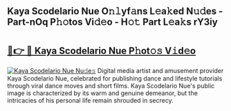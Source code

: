 ## Kaya Scodelario Nue O𝚗𝚕yf𝚊ns L𝚎a𝚔ed N𝚞𝚍es - Part-nOq P𝚑𝚘tos Vi𝚍𝚎o - H𝚘𝚝 Part L𝚎a𝚔s rY3iy

# <h2><a href="http://kf3dip.oniu.top/?m=Kaya+Scodelario+Nue">🔗👉 🔴 Kaya Scodelario Nue P𝚑ot𝚘𝚜 V𝚒d𝚎o</a></h2>

[![Kaya Scodelario Nue Nu𝚍e𝚜](https://i.imgur.com/0qMVB7G.gif)](http://kf3dip.oniu.top/?m=Kaya+Scodelario+Nue)
Digital media artist and amusement provider Kaya Scodelario Nue, celebrated for publishing dance and lifestyle tutorials through viral dance moves and short films. Kaya Scodelario Nue's public image is characterized by its warm and genuine demeanor, but the intricacies of his personal life remain shrouded in secrecy.  
